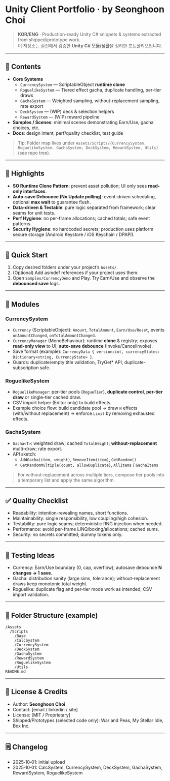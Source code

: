 # Unity Client Portfolio · by Seonghoon Choi

> **KOR/ENG** · Production-ready Unity C# snippets & systems extracted from shipped/prototype work.  
> 이 저장소는 실전에서 검증한 **Unity C# 모듈/샘플**을 정리한 포트폴리오입니다.

---

## 🔎 Contents
- **Core Systems**
  - `CurrencySystem` — ScriptableObject **runtime clone**
  - `RoguelikeSystem` — Tiered effect gacha, duplicate handling, per-tier draws
  - `GachaSystem` — Weighted sampling, without-replacement sampling, rate export
  - `DeckSystem` — (WIP) deck & selection helpers
  - `RewardSystem` — (WIP) reward pipeline
- **Samples / Scenes**: minimal scenes demonstrating Earn/Use, gacha choices, etc.
- **Docs**: design intent, perf/quality checklist, test guide

> Tip: Folder map lives under `Assets/Scripts/{CurrencySystem, RoguelikeSystem, GachaSystem, DeckSystem, RewardSystem, Utils}` (see repo tree).

---

## 🧩 Highlights
- **SO Runtime Clone Pattern**: prevent asset pollution; UI only sees **read-only interfaces**.
- **Auto-save Debounce (No Update polling)**: event-driven scheduling, optional **max wait** to guarantee flush.
- **Data-driven & Testable**: pure logic separated from framework; clear seams for unit tests.
- **Perf Hygiene**: no per-frame allocations; cached totals; safe event patterns.
- **Security Hygiene**: no hardcoded secrets; production uses platform secure storage (Android Keystore / iOS Keychain / DPAPI).

---

## 🚀 Quick Start
1. Copy desired folders under your project’s `Assets/`.
2. (Optional) Add asmdef references if your project uses them.
3. Open `Samples/CurrencyDemo` and Play. Try Earn/Use and observe the **debounced save** logs.

---

## 🧰 Modules

### CurrencySystem
- `Currency` (ScriptableObject): `Amount`, `TotalAmount`, `Earn/Use/Reset`, events `onAmountChanged`, `onTotalAmountChanged`.
- `CurrencyManager` (MonoBehaviour): runtime **clone** & registry; exposes **read-only view** to UI; **auto-save debounce** (Invoke/CancelInvoke).
- Save format (example): `CurrencyData { version:int, currencyStates: Dictionary<string, CurrencyState> }`.
- Guards: duplicate/empty title validation, TryGet* API, duplicate-subscription safe.

### RoguelikeSystem
- `RoguelikeManager`: per-tier pools (`RogueTier`), **duplicate control**, **per-tier draw** or single-tier cached draw.
- CSV import helper (Editor only) to build effects.
- Example choice flow: build candidate pool → draw `N` effects (with/without replacement) → enforce `Limit` by removing exhausted effects.

### GachaSystem
- `Gacha<T>`: weighted draw; cached `TotalWeight`; **without-replacement** multi-draw; rate export.
- API sketch:
  - `AddGacha(item, weight)`, `RemoveItem(item)`, `GetRandom()`
  - `GetRandomMultiple(count, allowDuplicate)`, `AllItems` / `GachaItems`

> For without-replacement across multiple tiers, compose tier pools into a temporary list and apply the same algorithm.

---

## ✅ Quality Checklist
- Readability: intention-revealing names, short functions.
- Maintainability: single responsibility, low coupling/high cohesion.
- Testability: pure logic seams; deterministic RNG injection when needed.
- Performance: avoid per-frame LINQ/boxing/allocations; cached sums.
- Security: no secrets committed; dummy tokens only.

---

## 🔬 Testing Ideas
- Currency: Earn/Use boundary (0, cap, overflow); autosave debounce **N changes → 1 save**.
- Gacha: distribution sanity (large sims, tolerance); without-replacement draws keep monotonic total weight.
- Roguelike: duplicate flag and per-tier mode work as intended; CSV import validation.

---

## 📁 Folder Structure (example)
```
/Assets
  /Scripts
    /Base
    /CalcSystem
    /CurrencySystem
    /DeckSystem
    /GachaSystem
    /RewardSystem
    /RoguelikeSystem
    /Utils
README.md
```

---

## 📜 License & Credits
- Author: **Seonghoon Choi**
- Contact: [email / linkedin / site]
- License: [MIT / Proprietary]
- Shipped/Prototypes (selected code only): War and Peas, My Stellar Idle, Box Inc.

---

## 🗒 Changelog
- 2025‑10‑01: initial upload
- 2025‑10‑01: CalcSystem, CurrencySystem, DeckSystem, GachaSystem, RewardSystem, RoguelikeSystem
